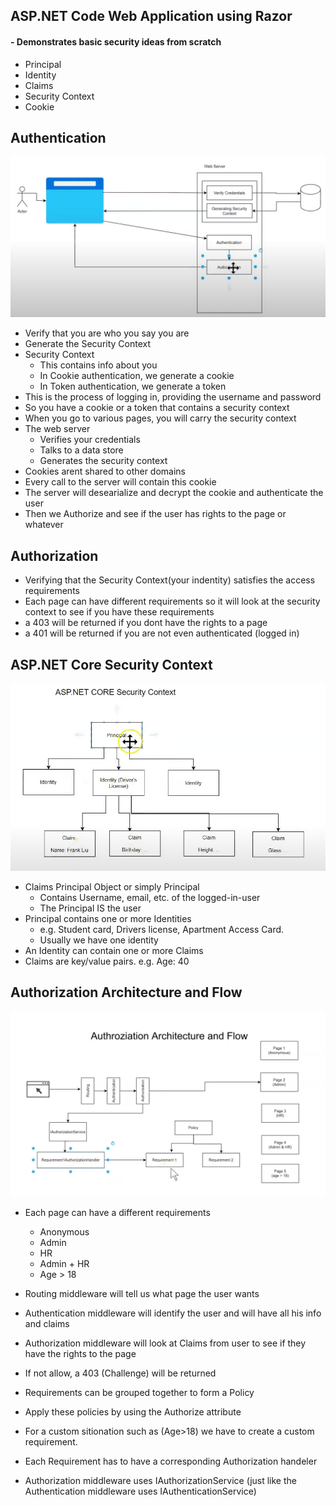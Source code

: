 ## ASP.NET Code Web Application using Razor
#### - Demonstrates basic security ideas from scratch
- Principal
- Identity
- Claims
- Security Context
- Cookie


## Authentication

![](Authentication-and-Authorization.png)

- Verify that you are who you say you are
- Generate the Security Context
- Security Context
    - This contains info about you
    - In Cookie authentication, we generate a cookie
    - In Token authentication, we generate a token
- This is the process of logging in, providing the username and password
- So you have a cookie or a token that contains a security context
- When you go to various pages, you will carry the security context
- The web server
    - Verifies your credentials
    - Talks to a data store
    - Generates the security context
- Cookies arent shared to other domains
- Every call to the server will contain this cookie
- The server will desearialize and decrypt the cookie and authenticate the user
- Then we Authorize and see if the user has rights to the page or whatever

## Authorization

- Verifying that the Security Context(your indentity) satisfies the access requirements
- Each page can have different requirements so it will look at the security context to see if you have these requirements
- a 403 will be returned if you dont have the rights to a page
- a 401 will be returned if you are not even authenticated (logged in)

## ASP.NET Core Security Context
![](Principal-Identity-Claim.png)
- Claims Principal Object or simply Principal
    - Contains Username, email, etc. of the logged-in-user
    - The Principal IS the user
- Principal contains one or more Identities
    - e.g. Student card, Drivers license, Apartment Access Card.
    - Usually we have one identity
- An Identity can contain one or more Claims
- Claims are key/value pairs. e.g. Age: 40
 
## Authorization Architecture and Flow
![](Authorization-Architecture-and-Flow.png)
- Each page can have a different requirements
	- Anonymous
	- Admin
	- HR
	- Admin + HR
	- Age > 18
- Routing middleware will tell us what page the user wants
- Authentication middleware will identify the user and will have all his info and claims
- Authorization middleware will look at Claims from user to see if they have the rights to the page
- If not allow, a 403 (Challenge) will be returned

- Requirements can be grouped together to form a Policy
- Apply these policies by using the Authorize attribute

- For a custom sitionation such as (Age>18) we have to create a custom requirement.
- Each Requirement has to have a corresponding Authorization handeler

- Authorization middleware uses IAuthorizationService (just like the Authentication middleware uses IAuthenticationService)



